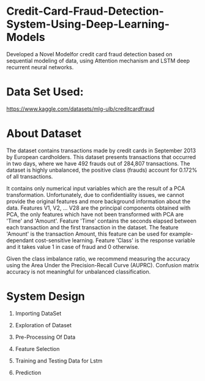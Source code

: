 # Credit-Card-Fraud-Detection-System-Using-Deep-Learning-Models
Developed a Novel Modelfor credit card fraud detection based on sequential modeling of data, using Attention mechanism and LSTM deep recurrent neural networks.

# Data Set Used:

https://www.kaggle.com/datasets/mlg-ulb/creditcardfraud

# About Dataset

The dataset contains transactions made by credit cards in September 2013 by European cardholders.
This dataset presents transactions that occurred in two days, where we have 492 frauds out of 284,807 transactions. The dataset is highly unbalanced, the positive class (frauds) account for 0.172% of all transactions.

It contains only numerical input variables which are the result of a PCA transformation. Unfortunately, due to confidentiality issues, we cannot provide the original features and more background information about the data. Features V1, V2, … V28 are the principal components obtained with PCA, the only features which have not been transformed with PCA are 'Time' and 'Amount'. Feature 'Time' contains the seconds elapsed between each transaction and the first transaction in the dataset. The feature 'Amount' is the transaction Amount, this feature can be used for example-dependant cost-sensitive learning. Feature 'Class' is the response variable and it takes value 1 in case of fraud and 0 otherwise.

Given the class imbalance ratio, we recommend measuring the accuracy using the Area Under the Precision-Recall Curve (AUPRC). Confusion matrix accuracy is not meaningful for unbalanced classification.


# System Design

1. Importing DataSet

2. Exploration of Dataset

3. Pre-Processing Of Data

4. Feature Selection

5. Training and Testing Data for Lstm

6. Prediction
